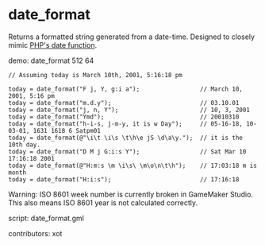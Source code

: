 date_format
===========

Returns a formatted string generated from a date-time.
Designed to closely mimic [PHP's date function].

demo: date_format 512 64

    // Assuming today is March 10th, 2001, 5:16:18 pm

    today = date_format("F j, Y, g:i a");                 // March 10, 2001, 5:16 pm
    today = date_format("m.d.y");                         // 03.10.01
    today = date_format("j, n, Y");                       // 10, 3, 2001
    today = date_format("Ymd");                           // 20010310
    today = date_format("h-i-s, j-m-y, it is w Day");     // 05-16-18, 10-03-01, 1631 1618 6 Satpm01
    today = date_format(@"\i\t \i\s \t\h\e jS \d\a\y.");  // it is the 10th day.
    today = date_format("D M j G:i:s Y");                 // Sat Mar 10 17:16:18 2001
    today = date_format(@"H:m:s \m \i\s\ \m\o\n\t\h");    // 17:03:18 m is month
    today = date_format("H:i:s");                         // 17:16:18 

Warning: ISO 8601 week number is currently broken in GameMaker Studio.
This also means ISO 8601 year is not calculated correctly.

script: date_format.gml

contributors: xot

[PHP's date function]: http://us2.php.net/manual/en/function.date.php
